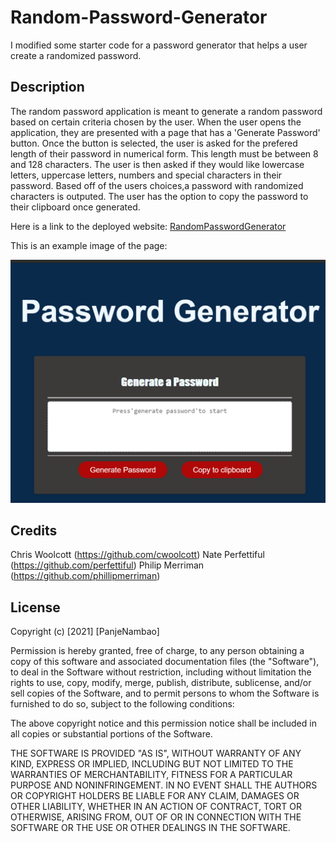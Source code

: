 # Random-Password-Generator
I modified some starter code for a password generator that helps a user create a randomized password.

## Description 
The random password application is meant to generate a random password based on certain criteria chosen by the user.
When the user opens the application, they are presented with a page that has a 'Generate Password' button.
Once the button is selected, the user is asked for the prefered length of their password in numerical form. 
This length must be between 8 and 128 characters.
The user is then asked if they would like lowercase letters, uppercase letters, numbers and special characters in their password.
Based off of the users choices,a password with randomized characters is outputed. 
The user has the option to copy the password to their clipboard once generated.

Here is a link to the deployed website: [RandomPasswordGenerator](https://pnambao.github.io/Random-Password-Generator/)

This is an example image of the page: 

![picture](./Assets/password.png)


## Credits
Chris Woolcott (https://github.com/cwoolcott)
Nate Perfettiful (https://github.com/perfettiful)
Philip Merriman (https://github.com/phillipmerriman)
​
## License
​Copyright (c) [2021] [PanjeNambao]

Permission is hereby granted, free of charge, to any person obtaining a copy
of this software and associated documentation files (the "Software"), to deal
in the Software without restriction, including without limitation the rights
to use, copy, modify, merge, publish, distribute, sublicense, and/or sell
copies of the Software, and to permit persons to whom the Software is
furnished to do so, subject to the following conditions:

The above copyright notice and this permission notice shall be included in all
copies or substantial portions of the Software.

THE SOFTWARE IS PROVIDED "AS IS", WITHOUT WARRANTY OF ANY KIND, EXPRESS OR
IMPLIED, INCLUDING BUT NOT LIMITED TO THE WARRANTIES OF MERCHANTABILITY,
FITNESS FOR A PARTICULAR PURPOSE AND NONINFRINGEMENT. IN NO EVENT SHALL THE
AUTHORS OR COPYRIGHT HOLDERS BE LIABLE FOR ANY CLAIM, DAMAGES OR OTHER
LIABILITY, WHETHER IN AN ACTION OF CONTRACT, TORT OR OTHERWISE, ARISING FROM,
OUT OF OR IN CONNECTION WITH THE SOFTWARE OR THE USE OR OTHER DEALINGS IN THE
SOFTWARE.
